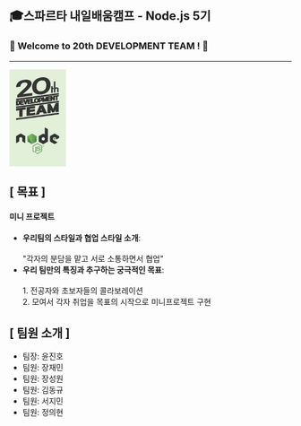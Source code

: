 ## 🎓스파르타 내일배움캠프 - Node.js 5기
### 🚀 Welcome to 20th DEVELOPMENT TEAM ! 🚀
---
<div style="display: flex; align-items: center;">
  <img src="./resource/20NODE.jpg" alt="20NODE" style="width: 20%; margin-right: 20px;">
  <div style="width: 20%;">
      </div>
</div>

## [ 목표 ]
   <h4>미니 프로젝트</h4>
    <ul>
      <li><strong>우리팀의 스타일과 협업 스타일 소개</strong>:</li>
      <br>
                "각자의 분담을 맡고 서로 소통하면서 협업"
      <br>
      <li><strong>우리 팀만의 특징과 추구하는 궁극적인 목표</strong>:</li>
        <br>
      1. 전공자와 초보자들의 콜라보레이션
      <br>
      2.  모여서 각자 취업을 목표의 시작으로 미니프로젝트 구현
    </ul>
  </div>
  
## [ 팀원 소개 ]
- 팀장: 윤진호
- 팀원: 장재민
- 팀원: 장성원
- 팀원: 김동규
- 팀원: 서지민
- 팀원: 정의현
